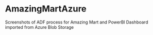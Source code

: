 # AmazingMartAzure
Screenshots of ADF process for Amazing Mart and PowerBI Dashboard imported from Azure Blob Storage
